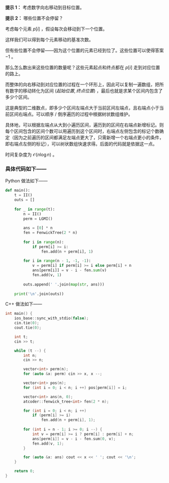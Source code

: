 **提示 1：** 考虑数字向右移动到目标位置。

**提示 2：** 哪些位置不会停留？

考虑每个元素 $p[i]$ ，假设每次会移动到下一个位置。

这样我们可以得到每个元素移动的基准次数。

但有些位置不会停留——因为这个位置的元素已经到位了。这些位置可以使得答案 $-1$ 。

那么怎么数出来这些位置的数量呢？这些元素起点和终点都在 $p[i]$ 走到对应位置的路上。

而整体的向右移动到对应位置的过程在一个环形上，因此可以复制一遍数组，把所有数字的移动转化为区间 $(起始位置,终点位置)$ ，最后也就是求某个区间内包含了多少个区间。

这是典型的二维数点，即多少个区间左端点大于当前区间左端点，且右端点小于当前区间右端点。可以顺序 / 倒序遍历的过程中根据树状数组维护。

具体地，可以根据左端点从大到小遍历区间，遍历到的区间在右端点新增标记。则每个区间包含的区间个数可以用遍历到这个区间时，右端点左侧包含的标记个数确定（因为之前遍历的区间都满足左端点更大了，只需新增一个右端点更小的条件，即右端点左侧的标记），可以树状数组快速求得。后面的代码就是依据这一点。

时间复杂度为 $\mathcal{O}(n\log n)$ 。

### 具体代码如下——

Python 做法如下——

```Python []
def main():
    t = II()
    outs = []
    
    for _ in range(t):
        n = II()
        perm = LGMI()
        
        ans = [0] * n    
        fen = FenwickTree(2 * n)
        
        for i in range(n):
            if perm[i] >= i:
                fen.add(n + perm[i], 1)
        
        for i in range(n - 1, -1, -1):
            v = perm[i] if perm[i] >= i else perm[i] + n
            ans[perm[i]] = v - i - fen.sum(v)
            fen.add(v, 1)
    
        outs.append(' '.join(map(str, ans)))
    
    print('\n'.join(outs))
```

C++ 做法如下——

```cpp []
int main() {
    ios_base::sync_with_stdio(false);
    cin.tie(0);
    cout.tie(0);

    int t;
    cin >> t;

    while (t --) {
        int n;
        cin >> n;

        vector<int> perm(n);
        for (auto &x: perm) cin >> x, x --;

        vector<int> pos(n);
        for (int i = 0; i < n; i ++) pos[perm[i]] = i;

        vector<int> ans(n, 0);
        atcoder::fenwick_tree<int> fen(2 * n);

        for (int i = 0; i < n; i ++)
            if (perm[i] >= i)
                fen.add(n + perm[i], 1);
        
        for (int i = n - 1; i >= 0; i --) {
            int v = perm[i] >= i ? perm[i] : perm[i] + n;
            ans[perm[i]] = v - i - fen.sum(0, v);
            fen.add(v, 1);
        }

        for (auto &x: ans) cout << x << ' '; cout << '\n';
    }

    return 0;
}
```